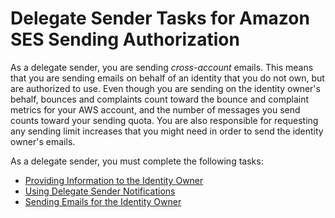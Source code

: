 # Delegate Sender Tasks for Amazon SES Sending Authorization<a name="sending-authorization-delegate-sender-tasks"></a>

As a delegate sender, you are sending *cross\-account* emails\. This means that you are sending emails on behalf of an identity that you do not own, but are authorized to use\. Even though you are sending on the identity owner's behalf, bounces and complaints count toward the bounce and complaint metrics for your AWS account, and the number of messages you send counts toward your sending quota\. You are also responsible for requesting any sending limit increases that you might need in order to send the identity owner's emails\.

As a delegate sender, you must complete the following tasks:
+ [Providing Information to the Identity Owner](sending-authorization-delegate-sender-tasks-information.md)
+ [Using Delegate Sender Notifications](sending-authorization-delegate-sender-tasks-notifications.md)
+ [Sending Emails for the Identity Owner](sending-authorization-delegate-sender-tasks-email.md)